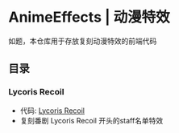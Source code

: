 # AnimeEffects | 动漫特效
如题，本仓库用于存放复刻动漫特效的前端代码

## 目录
### Lycoris Recoil
- 代码: [Lycoris Recoil](./lycoris)
- 复刻番剧 Lycoris Recoil 开头的staff名单特效
